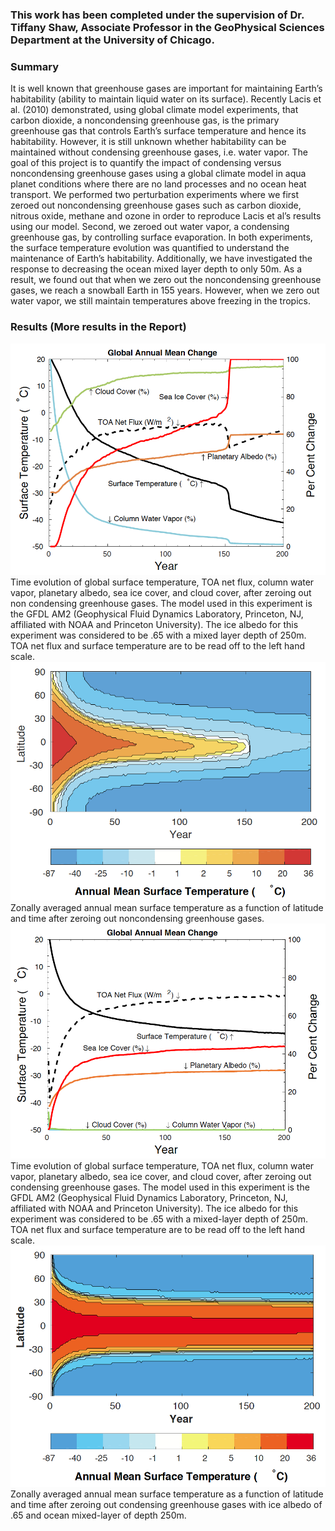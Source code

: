 ### This work has been completed under the supervision of Dr. Tiffany Shaw, Associate Professor in the GeoPhysical Sciences Department at the University of Chicago. 

### Summary 
It is well known that greenhouse gases are important for maintaining Earth’s habitability (ability to maintain liquid water on its surface). Recently Lacis et al. (2010) demonstrated, using global climate model experiments, that carbon dioxide, a noncondensing greenhouse gas, is the primary greenhouse gas that controls Earth’s surface temperature and hence its habitability. However, it is still unknown whether habitability can be maintained without condensing greenhouse gases, i.e. water vapor. The goal of this project is to quantify the impact of condensing versus noncondensing greenhouse gases using a global climate model in aqua planet conditions where there are no land processes and no ocean heat transport. We performed two perturbation experiments where we first zeroed out noncondensing greenhouse gases such as carbon dioxide, nitrous oxide, methane and ozone in order to reproduce Lacis et al’s results using our model. Second, we zeroed out water vapor, a condensing greenhouse gas, by controlling surface evaporation. In both experiments, the surface temperature evolution was quantified to understand the maintenance of Earth’s habitability. Additionally, we have investigated the response to decreasing the ocean mixed layer depth to only 50m. As a result, we found out that when we zero out the noncondensing greenhouse gases, we reach a snowball Earth in 155 years. However, when we zero out water vapor, we still maintain temperatures above freezing in the tropics. 

### Results (More results in the Report)
![picture alt](https://github.com/myoussef660/Geophysics/blob/master/noGHG_250_6parameters.png "No Carbon Dioxide_250m")
Time evolution of global surface temperature, TOA net flux, column water vapor, planetary albedo, sea ice cover, and cloud cover, after zeroing out non condensing greenhouse gases. The model used in this experiment is the GFDL AM2 (Geophysical Fluid Dynamics Laboratory, Princeton, NJ, affiliated with NOAA and Princeton University). The ice albedo for this experiment was considered to be .65 with a mixed layer depth of 250m. TOA net flux and surface temperature are to be read off to the left hand scale.
![picture alt](https://github.com/myoussef660/Geophysics/blob/master/noGHG_250m.png "No Carbon Dioxide_250m")
Zonally averaged annual mean surface temperature as a function of latitude and time after zeroing out noncondensing greenhouse gases. 
![picture alt](https://github.com/myoussef660/Geophysics/blob/master/beta0_250m_6params.png "No Water Vapor_250m")
Time evolution of global surface temperature, TOA net flux, column water vapor, planetary albedo, sea ice cover, and cloud cover, after zeroing out condensing greenhouse gases. The model used in this experiment is the GFDL AM2 (Geophysical Fluid Dynamics Laboratory, Princeton, NJ, affiliated with NOAA and Princeton University). The ice albedo for this experiment was considered to be .65 with a mixed-layer depth of 250m. TOA net flux and surface temperature are to be read off to the left hand scale. 
![picture alt](https://github.com/myoussef660/Geophysics/blob/master/beta0_250m.png "No Water Vapor_250m")
Zonally averaged annual mean surface temperature as a function of latitude and time after zeroing out condensing greenhouse gases with ice albedo of .65 and ocean mixed-layer of depth 250m. 
